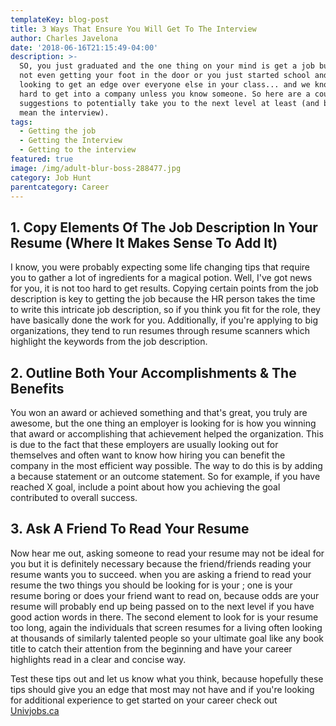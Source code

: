 ```yaml
---
templateKey: blog-post
title: 3 Ways That Ensure You Will Get To The Interview
author: Charles Javelona
date: '2018-06-16T21:15:49-04:00'
description: >-
  SO, you just graduated and the one thing on your mind is get a job but you're
  not even getting your foot in the door or you just started school and you're
  looking to get an edge over everyone else in your class... and we know it is
  hard to get into a company unless you know someone. So here are a couple
  suggestions to potentially take you to the next level at least (and by that we
  mean the interview).
tags:
  - Getting the job
  - Getting the Interview
  - Getting to the interview
featured: true
image: /img/adult-blur-boss-288477.jpg
category: Job Hunt
parentcategory: Career
---
```

## **1. Copy Elements Of The Job Description In Your Resume (Where It Makes Sense To Add It)**

I know, you were probably expecting some life changing tips that require you to gather a lot of ingredients for a magical potion. Well, I've got news for you, it is not too hard to get results. Copying certain points from the job description is key to getting the job because the HR person takes the time to write this intricate job description, so if you think you fit for the role, they have basically done the work for you. Additionally, if you're applying to big organizations, they tend to run resumes through resume scanners which highlight the keywords from the job description.

## 2. Outline Both Your Accomplishments & The Benefits

You won an award or achieved something and that's great, you truly are awesome, but the one thing an employer is looking for is how you winning that award or accomplishing that achievement helped the organization. This is due to the fact that these employers are usually looking out for themselves and often want to know how hiring you can benefit the company in the most efficient way possible. The way to do this is by adding a because statement or an outcome statement. So for example, if you have reached X goal, include a point about how you achieving the goal contributed to overall success.

## 3. Ask A Friend To Read Your Resume

Now hear me out, asking someone to read your resume may not be ideal for you but it is definitely necessary because the friend/friends reading your resume wants you to succeed. when you are asking a friend to read your resume the two things you should be looking for is your ; one is your resume boring or does your friend want to read on, because odds are your resume will probably end up being passed on to the next level if you have good action words in there. The second element to look for is your resume too long, again the individuals that screen resumes for a living often looking at thousands of similarly talented people so your ultimate goal like any book title to catch their attention from the beginning and have your career highlights read in a clear and concise way. 

Test these tips out and let us know what you think, because hopefully these tips  should give you an edge that most may not have and if you're looking for additional experience to get started on your career check out [Univjobs.ca  ](https://univjobs.ca/join)
